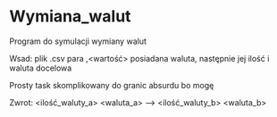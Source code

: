 # Wymiana_walut
Program do symulacji wymiany walut

Wsad:
plik .csv para <nazwa>,<wartość>
posiadana waluta, następnie jej ilość i waluta docelowa

Prosty task skomplikowany do granic absurdu bo mogę 

Zwrot:
<ilość_waluty_a> <waluta_a> --> <ilość_waluty_b> <waluta_b>

